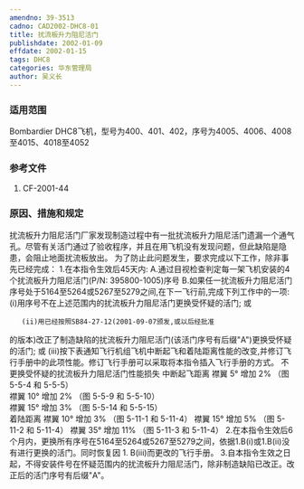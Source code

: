```yaml
---
amendno: 39-3513
cadno: CAD2002-DHC8-01
title: 扰流板升力阻尼活门
publishdate: 2002-01-09
effdate: 2002-01-15
tags: DHC8
categories: 华东管理局
author: 吴义长
---
```


### 适用范围 
Bombardier DHC8飞机，型号为400、401、402，序号为4005、4006、4008至4015、4018至4052

### 参考文件
1. CF-2001-44

### 原因、措施和规定 
扰流板升力阻尼活门厂家发现制造过程中有一批扰流板升力阻尼活门遗漏一个通气孔。尽管有关活门通过了验收程序，并且在用飞机没有发现问题，但此缺陷是隐患，会阻止地面扰流板放出。 
    为了防止此问题发生，要求完成以下工作，除非事先已经完成： 
    1.在本指令生效后45天内: 
      A.通过目视检查判定每一架飞机安装的4个扰流板升力阻尼活门(P/N: 395800-1005)序号
      B.如果任一扰流板升力阻尼活门序号处于5164至5264或5267至5279之间,在下一飞行前,完成下列工作中的一项: 
(i)用序号不在上述范围内的扰流板升力阻尼活门更换受怀疑的活门; 或 

       (ii)用已经按照SB84-27-12(2001-09-07颁发,或以后经批准
  
的版本)改正了制造缺陷的扰流板升力阻尼活门(该活门序号有后缀"A")更换受怀疑的活门; 或 
(iii)按下表通知飞行机组飞机中断起飞和着陆距离性能的改变,并修订飞行手册中的此项性能。修订飞行手册可以采取将本指令插入飞行手册的方式。 
不更换受怀疑的扰流板升力阻尼活门性能损失 
中断起飞距离 
襟翼 5°  增加 2%   （图 5-5-4 和 5-5-5）  
襟翼 10°  增加 2%   （图 5-5-9 和 5-5-10）  
襟翼 15°  增加 3%   （图 5-5-14 和 5-5-15）  
着陆距离 
襟翼 10° 增加 3%  （图 5-11-1 和 5-11-4） 襟翼 15° 增加 5%  （图 5-11-2 和 5-11-4） 襟翼 35° 增加 11%  （图 5-11-3 和 5-11-4） 
    2.在本指令生效后6个月内，更换所有序号在5164至5264或5267至5279之间，依据1.B(i)或1.B(ii)没有进行更换的活门。同时恢复因
1.
B(iii)而更改的飞行手册。 
    3.自本指令生效之日起，不得安装件号在怀疑范围内的扰流板升力阻尼活门，除非制造缺陷已改正。改正后的活门序号有后缀"A"。

